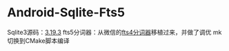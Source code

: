 # Android-Sqlite-Fts5

Sqlite3源码：[3.19.3](http://sqlite.org/android/info/a7c884060e3c562e)
fts5分词器：从微信的[fts4分词器](https://github.com/Tencent/wcdb/tree/master/fts)移植过来，并做了调优
mk切换到CMake脚本编译